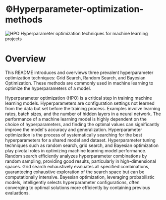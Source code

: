 # ⚙️Hyperparameter-optimization-methods
![HPO](https://s31.picofile.com/file/8469799684/1619269164578.jpeg)
Hyperparameter optimization techniques for machine learning projects

# Overview

This README introduces and overviews three prevalent hyperparameter optimization techniques: Grid Search, Random Search, and Bayesian Optimization. These methods are commonly used in machine learning to optimize the hyperparameters of a model.

Hyperparameter optimization (HPO) is a critical step in training machine learning models. Hyperparameters are configuration settings not learned from the data but set before the training process. Examples involve learning rates, batch sizes, and the number of hidden layers in a neural network. The performance of a machine learning model is highly dependent on the choice of hyperparameters, and finding the optimal values can significantly improve the model's accuracy and generalization. Hyperparameter optimization is the process of systematically searching for the best hyperparameters for a shared model and dataset.
Hyperparameter tuning techniques such as random search, grid search, and Bayesian optimization play pivotal roles in optimizing machine learning model performance. Random search efficiently analyzes hyperparameter combinations by random sampling, providing good results, particularly in high-dimensional spaces. Grid search exhaustively evaluates all specified combinations, guaranteeing exhaustive exploration of the search space but can be computationally intensive. Bayesian optimization, leveraging probabilistic models, intelligently selects hyperparameter configurations, often converging to optimal solutions more efficiently by containing previous evaluations. 
